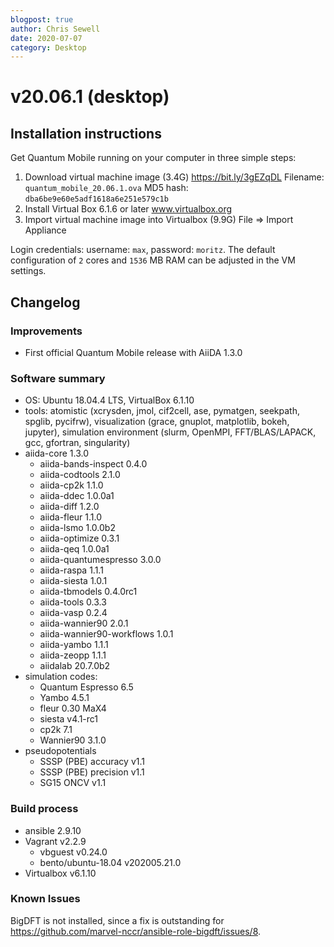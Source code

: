 ```yaml
---
blogpost: true
author: Chris Sewell
date: 2020-07-07
category: Desktop
---
```


# v20.06.1 (desktop)

## Installation instructions

Get Quantum Mobile running on your computer in three simple steps:

 1. Download virtual machine image (3.4G)
    <https://bit.ly/3gEZqDL>
    Filename: `quantum_mobile_20.06.1.ova`
    MD5 hash: `dba6be9e60e5adf1618a6e251e579c1b`
 2. Install Virtual Box 6.1.6 or later
    www.virtualbox.org
 3. Import virtual machine image into Virtualbox (9.9G)
    File => Import Appliance

Login credentials: username: `max`, password: `moritz`.
The default configuration of `2` cores and `1536` MB RAM can be adjusted in the VM settings.

## Changelog

### Improvements

- First official Quantum Mobile release with AiiDA 1.3.0

### Software summary

- OS: Ubuntu 18.04.4 LTS, VirtualBox 6.1.10
- tools: atomistic (xcrysden, jmol, cif2cell, ase, pymatgen, seekpath, spglib, pycifrw), visualization (grace, gnuplot, matplotlib, bokeh, jupyter), simulation environment (slurm, OpenMPI, FFT/BLAS/LAPACK, gcc, gfortran, singularity)
- aiida-core                      1.3.0
  - aiida-bands-inspect             0.4.0
  - aiida-codtools                  2.1.0
  - aiida-cp2k                      1.1.0
  - aiida-ddec                      1.0.0a1
  - aiida-diff                      1.2.0
  - aiida-fleur                     1.1.0
  - aiida-lsmo                      1.0.0b2
  - aiida-optimize                  0.3.1
  - aiida-qeq                       1.0.0a1
  - aiida-quantumespresso           3.0.0
  - aiida-raspa                     1.1.1
  - aiida-siesta                    1.0.1
  - aiida-tbmodels                  0.4.0rc1
  - aiida-tools                     0.3.3
  - aiida-vasp                      0.2.4
  - aiida-wannier90                 2.0.1
  - aiida-wannier90-workflows       1.0.1
  - aiida-yambo                     1.1.1
  - aiida-zeopp                     1.1.1
  - aiidalab                        20.7.0b2
- simulation codes:
  - Quantum Espresso 6.5
  - Yambo     4.5.1
  - fleur     0.30 MaX4
  - siesta    v4.1-rc1
  - cp2k      7.1
  - Wannier90 3.1.0
- pseudopotentials
  - SSSP (PBE) accuracy v1.1
  - SSSP (PBE) precision v1.1
  - SG15 ONCV v1.1

### Build process

- ansible 2.9.10
- Vagrant v2.2.9
  - vbguest v0.24.0
  - bento/ubuntu-18.04 v202005.21.0
- Virtualbox v6.1.10

### Known Issues

BigDFT is not installed, since a fix is outstanding for <https://github.com/marvel-nccr/ansible-role-bigdft/issues/8>.
